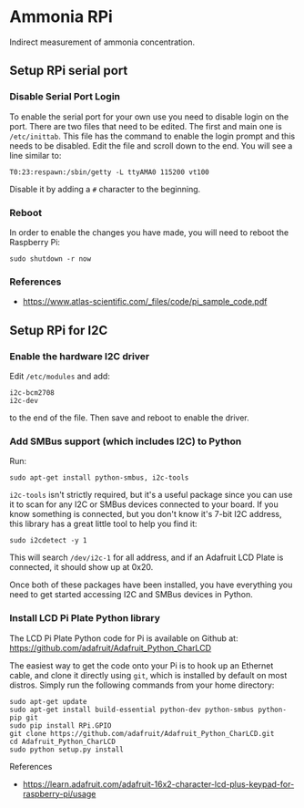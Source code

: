 # Ammonia RPi

Indirect measurement of ammonia concentration.

## Setup RPi serial port

### Disable Serial Port Login

To enable the serial port for your own use you need to disable login on the port. There are two files that need to be edited. The first and main one is `/etc/inittab`. This file has the command to enable the login prompt and this needs to be disabled. Edit the file and scroll down to the end. You will see a line similar to:

```
T0:23:respawn:/sbin/getty -L ttyAMA0 115200 vt100
```

Disable it by adding a `#` character to the beginning.

### Reboot

In order to enable the changes you have made, you will need to reboot the Raspberry Pi:

```
sudo shutdown -r now
```

### References

 * https://www.atlas-scientific.com/_files/code/pi_sample_code.pdf

## Setup RPi for I2C

### Enable the hardware I2C driver

Edit `/etc/modules` and add:

```
i2c-bcm2708
i2c-dev
```

to the end of the file. Then save and reboot to enable the driver.

### Add SMBus support (which includes I2C) to Python

Run:

```
sudo apt-get install python-smbus, i2c-tools
```

`i2c-tools` isn't strictly required, but it's a useful package since you can use it to scan for any I2C or SMBus devices connected to your board. If you know something is connected, but you don't know it's 7-bit I2C address, this library has a great little tool to help you find it:

```
sudo i2cdetect -y 1
```

This will search `/dev/i2c-1` for all address, and if an Adafruit LCD Plate is connected, it should show up at 0x20.

Once both of these packages have been installed, you have everything you need to get started accessing I2C and SMBus devices in Python.

### Install LCD Pi Plate Python library

The LCD Pi Plate Python code for Pi is available on Github at: https://github.com/adafruit/Adafruit_Python_CharLCD

The easiest way to get the code onto your Pi is to hook up an Ethernet cable, and clone it directly using `git`, which is installed by default on most distros. Simply run the following commands from your home directory:

```
sudo apt-get update
sudo apt-get install build-essential python-dev python-smbus python-pip git
sudo pip install RPi.GPIO
git clone https://github.com/adafruit/Adafruit_Python_CharLCD.git
cd Adafruit_Python_CharLCD
sudo python setup.py install
```

References

 * https://learn.adafruit.com/adafruit-16x2-character-lcd-plus-keypad-for-raspberry-pi/usage